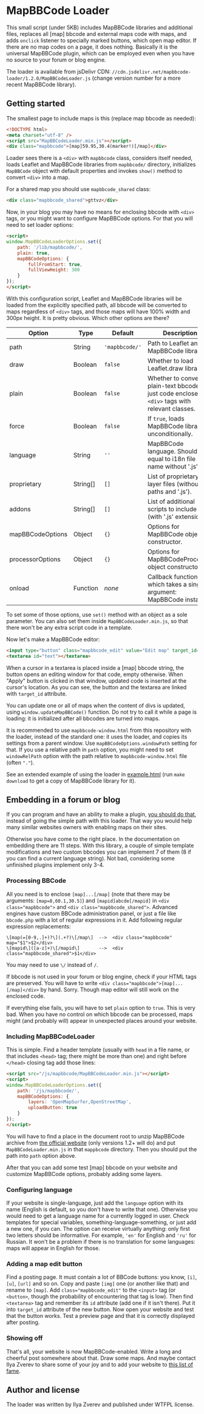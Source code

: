 # MapBBCode Loader

This small script (under 5KB) includes MapBBCode libraries and additional files, replaces all [map] bbcode and external maps code with maps, and adds `onclick` listener to specially marked buttons, which open map editor. If there are no map codes on a page, it does nothing. Basically it is the universal MapBBCode plugin, which can be employed even when you have no source to your forum or blog engine.

The loader is available from jsDelivr CDN: `//cdn.jsdelivr.net/mapbbcode-loader/1.2.0/MapBBCodeLoader.js` (change version number for a more recent MapBBCode library).

## Getting started

The smallest page to include maps is this (replace map bbcode as needed):

```html
<!DOCTYPE html>
<meta charset="utf-8" />
<script src="MapBBCodeLoader.min.js"></script>
<div class="mapbbcode">[map]59.95,30.4(marker!)[/map]</div>
```

Loader sees there is a `<div>` with `mapbbcode` class, considers itself needed, loads Leaflet and MapBBCode libraries from `mapbbcode/` directory, initializes `MapBBCode` object with default properties and invokes `show()` method to convert `<div>` into a map.

For a shared map you should use `mapbbcode_shared` class:

```html
<div class="mapbbcode_shared">gttvz</div>
```

Now, in your blog you may have no means for enclosing bbcode with `<div>` tags, or you might want to configure MapBBCode options. For that you will need to set loader options:

```html
<script>
window.MapBBCodeLoaderOptions.set({
	path: '/lib/mapbbcode/',
	plain: true,
	mapBBCodeOptions: {
		fullFromStart: true,
		fullViewHeight: 300
	}
});
</script>
```

With this configuration script, Leaflet and MapBBCode libraries will be loaded from the explicitly specified path, all bbcode will be converted to maps regardless of `<div>` tags, and those maps will have 100% width and 300px height. It is pretty obvious. Which other options are there?

| Option | Type | Default | Description
|---|---|---|---
| path | String | `'mapbbcode/'` | Path to Leaflet and MapBBCode libraries.
| draw | Boolean | `false` | Whether to load Leaflet.draw library.
| plain | Boolean | `false` | Whether to convert plain-text bbcode, or just code enclosed in `<div>` tags with relevant classes.
| force | Boolean | `false` | If `true`, loads MapBBCode libraries unconditionally.
| language | String | `''` | MapBBCode language. Should be equal to i18n file name without '.js'.
| proprietary | String[] | `[]` | List of proprietary layer files (without paths and '.js').
| addons | String[] | `[]` | List of additional scripts to include (with '.js' extensions).
| mapBBCodeOptions | Object | `{}` | Options for MapBBCode object constructor.
| processorOptions | Object | `{}` | Options for MapBBCodeProcessor object constructor.
| onload | Function | *none* | Callback function, which takes a single argument: MapBBCode instance.

To set some of those options, use `set()` method with an object as a sole parameter. You can also set them inside `MapBBCodeLoader.min.js`, so that there won't be any extra script code in a template.

Now let's make a MapBBCode editor:

```html
<input type="button" class="mapbbcode_edit" value="Edit map" target_id="text"/>
<textarea id="text"></textarea>
```

When a cursor in a textarea is placed inside a [map] bbcode string, the button opens an editing window for that code, empty otherwise. When "Apply" button is clicked in that window, updated code is inserted at the cursor's location. As you can see, the button and the textarea are linked with `target_id` attribute.

You can update one or all of maps when the content of divs is updated, using `window.updateMapBBCode()` function. Do not try to call it while a page is loading: it is initialized after all bbcodes are turned into maps.

It is recommended to use `mapbbcode-window.html` from this repository with the loader, instead of the standard one: it uses the loader, and copies its settings from a parent window. Use `mapBBCodeOptions.windowPath` setting for that. If you use a relative path in `path` option, you might need to set `windowRelPath` option with the path relative to `mapbbcode-window.html` file (often `"."`).

See an extended example of using the loader in [example.html](example.html) (run `make download` to get a copy of MapBBCode library for it).

## Embedding in a forum or blog

If you can program and have an ability to make a plugin, [you should do that](http://mapbbcode.org/embedding.html), instead of going the simple path with this loader. That way you would help many similar websites owners with enabling maps on their sites.

Otherwise you have come to the right place. In the documentation on embedding there are 11 steps. With this library, a couple of simple template modifications and two custom bbcodes you can implement 7 of them (8 if you can find a current language string). Not bad, considering some unfinished plugins implement only 3-4.

### Processing BBCode

All you need is to enclose `[map]...[/map]` (note that there may be arguments: `[map=8,60.1,30.5]`) and `[mapid]abcde[/mapid]` in `<div class="mapbbcode">` and `<div class="mapbbcode_shared">`. Advanced engines have custom BBCode administration panel, or just a file like `bbcode.php` with a lot of regular expressions in it. Add following regular expression replacements:

    \[map(=[0-9,.]+)?\](.+?)\[/map\]  -->  <div class="mapbbcode" map="$1">$2</div>
    \[mapid\]([a-z]+)\[/mapid\]       -->  <div class="mapbbcode_shared">$1</div>

You may need to use `\/` instead of `/`.

If bbcode is not used in your forum or blog engine, check if your HTML tags are preserved. You will have to write `<div class="mapbbcode">[map]...[/map]</div>` by hand. Sorry. Though map editor will still work on the enclosed code.

If everything else fails, you will have to set `plain` option to `true`. This is very bad. When you have no control on which bbcode can be processed, maps might (and probably will) appear in unexpected places around your website.

### Including MapBBCodeLoader

This is simple. Find a header template (usually with `head` in a file name, or that includes `<head>` tag; there might be more than one) and right before `</head>` closing tag add those lines:

```html
<script src="/js/mapbbcode/MapBBCodeLoader.min.js"></script>
<script>
window.MapBBCodeLoaderOptions.set({
	path: '/js/mapbbcode/',
	mapBBCodeOptions: {
		layers: 'OpenMapSurfer,OpenStreetMap',
		uploadButton: true
	}
});
</script>
```

You will have to find a place in the document root to unzip MapBBCode archive from [the official website](http://mapbbcode.org) (only versions 1.2+ will do) and put `MapBBCodeLoader.min.js` in that `mappbcode` directory. Then you should put the path into `path` option above.

After that you can add some test [map] bbcode on your website and customize MapBBCode options, probably adding some layers.

### Configuring language

If your website is single-language, just add the `language` option with its name (English is default, so you don't have to write that one). Otherwise you would need to get a language name for a currently logged in user. Check templates for special variables, something-language-something, or just add a new one, if you can. The option can receive virtually anything: only first two letters should be informative. For example, `'en'` for English and `'ru'` for Russian. It won't be a problem if there is no translation for some languages: maps will appear in English for those.

### Adding a map edit button

Find a posting page. It must contain a lot of BBCode buttons: you know, `[i]`, `[u]`, `[url]` and so on. Copy and paste `[img]` one (or another like that) and rename to `[map]`. Add `class="mapbbcode_edit"` to the `<input>` tag (or `<button>`, though the probability of encountering that tag is low). Then find `<textarea>` tag and remember its `id` attribute (add one if it isn't there). Put it into `target_id` attribute of the new button. Now open your website and test that the button works. Test a preview page and that it is correctly displayed after posting.

### Showing off

That's all, your website is now MapBBCode-enabled. Write a long and cheerful post somewhere about that. Draw some maps. And maybe contact Ilya Zverev to share some of your joy and to add your website to [this list of fame](http://mapbbcode.org/forums.html).

## Author and license

The loader was written by Ilya Zverev and published under WTFPL license.
